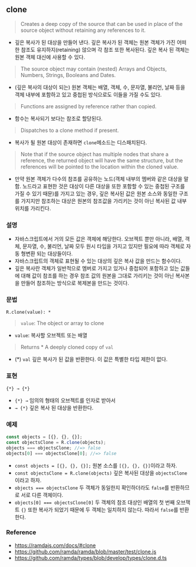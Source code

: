 ## clone

> Creates a deep copy of the source that can be used in place of the source object without retaining any references to it. 
- 깊은 복사가 된 대상을 만들어 낸다. 깊은 복사가 된 객체는 원본 객체가 가진 어떠한 참조도 유지하지(retaining) 않으며 각 참조 또한 복사된다. 깊은 복사 된 객체는 원본 객체 대신에 사용할 수 있다.
> The source object may contain (nested) Arrays and Objects, Numbers, Strings, Booleans and Dates.
- (깊은 복사의 대상이 되는) 원본 객체는 배열, 객체, 수, 문자열, 불리언, 날짜 등을 객체 내부에 포함하고 있고 중첩된 방식으로도 이들을 가질 수도 있다.
> Functions are assigned by reference rather than copied.
- 함수는 복사되기 보다는 참조로 할당된다.
> Dispatches to a clone method if present.
- 복사가 될 원본 대상이 존재하면 `clone`메소드는 디스패치된다.
> Note that if the source object has multiple nodes that share a reference, the returned object will have the same structure, but the references will be pointed to the location within the cloned value.
- 만약 원본 객체가 다수의 참조를 공유하는 노드(객체 내부의 멤버와 같은 대상을 말함. 노드라고 표현한 것은 대상이 다른 대상을 또한 포함할 수 있는 중첩된 구조를 가질 수 있기 때문)를 가지고 있는 경우, 깊은 복사된 값은 원본 소스와 동일한 구조를 가지지만 참조하는 대상은 원본의 참조값을 가리키는 것이 아닌 복사된 값 내부 위치를 가리킨다.

### 설명
- 자바스크립트에서 거의 모든 값은 객체에 해당한다. 오브젝트 뿐만 아니라, 배열, 객체, 문자열, 수, 불리언, 날짜 모두 원시 타입을 가지고 있지만 필요에 따라 객체로 자동 형변환 되는 대상들이다.
- 자바스크립트의 객체로 표현될 수 있는 대상의 깊은 복사 값을 만드는 함수이다.
- 깊은 복사란 객체가 일반적으로 멤버로 가지고 있거나 중첩되어 포함하고 있는 값들에 대해 값이 참조를 하는 경우 참조 값의 원본을 그대로 가리키는 것이 아닌 복사본을 만들어 참조하는 방식으로 복제본을 만드는 것이다.

### 문법
```
R.clone(value): *
```
> `value`: The object or array to clone
- `value`: 복사할 오브젝트 또는 배열
> Returns * A deeply cloned copy of `val`
- (*) `val` 깊은 복사가 된 값을 반환한다. 이 값은 특별한 타입 제한이 없다.

### 표현
```
{*} → {*}
```
- `{*} →` 임의의 형태의 오브젝트를 인자로 받아서
- `→ {*}` 깊은 복사 된 대상을 반환한다.

### 예제
```js
const objects = [{}, {}, {}];
const objectsClone = R.clone(objects);
objects === objectsClone; //=> false
objects[0] === objectsClone[0]; //=> false
```
- `const objects = [{}, {}, {}];` 원본 소스를 `[{}, {}, {}]`이라고 하자.
- `const objectsClone = R.clone(objects)` 깊은 복사된 대상을 `objectsClone`이라고 하자.
- `objects === objectsClone` 두 객체가 동일한지 확인하더라도 `false`를 반환하므로 서로 다른 객체이다.
- `objects[0] === objectsClone[0]` 두 객체의 참조 대상인 배열의 첫 번째 오브잭트 `{}` 또한 복사가 되었기 때문에 두 객체는 일치하지 않는다. 따라서 `false`를 반환한다.

### Reference
- https://ramdajs.com/docs/#clone
- https://github.com/ramda/ramda/blob/master/test/clone.js
- https://github.com/ramda/types/blob/develop/types/clone.d.ts

